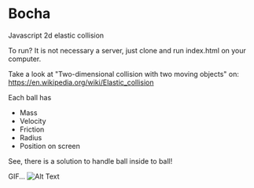 # Bocha

Javascript 2d elastic collision

To run? It is not necessary a server, just clone and run index.html on your computer.

Take a look at "Two-dimensional collision with two moving objects" on: https://en.wikipedia.org/wiki/Elastic_collision

Each ball has
- Mass
- Velocity
- Friction
- Radius
- Position on screen

See, there is a solution to handle ball inside to ball!

GIF...
![Alt Text](src/assets/show1.gif)
